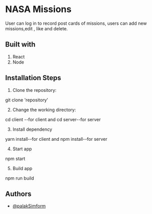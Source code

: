 
# NASA Missions

User can log in to record post cards of missions, users can add new missions,edit , like and delete. 


## Built with

1. React
2. Node

## Installation Steps

1. Clone the repository:

git clone 'repository'

2. Change the working directory:

cd client --for client and cd server--for server

3. Install dependency

yarn install--for client and npm install--for server

4. Start app

npm start

5. Build app

npm run build


## Authors

- [@palakSimform](https://www.github.com/PalakSimform)

